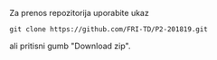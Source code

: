 Za prenos repozitorija uporabite ukaz

  ```
  git clone https://github.com/FRI-TD/P2-201819.git	
  ```

ali pritisni gumb "Download zip".
